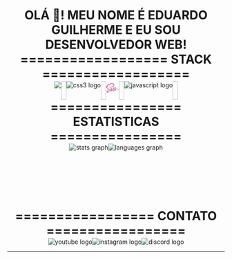 <h1 align="center" style="margin: 0;">OLÁ 👋! MEU NOME É EDUARDO GUILHERME E EU SOU DESENVOLVEDOR WEB!</h1>

<h1 align="center" style="margin: 0;">================== STACK ==================</h1>
<div align="center" style="display: flex; justify-content: center;">
  <img src="https://cdn.jsdelivr.net/gh/devicons/devicon@latest/icons/html5/html5-original-wordmark.svg" height="42"/>
  <img width="12" />
  <img src="https://cdn.jsdelivr.net/gh/devicons/devicon/icons/css3/css3-original.svg" height="30" alt="css3 logo" style="margin: 0; border: none;" />
  <img width="12" />
  <img src="https://github.com/devicons/devicon/blob/master/icons/sass/sass-original.svg" height="30" alt="react logo" style="margin: 0; border: none;" />
  <img width="12" />
  <img src="https://cdn.jsdelivr.net/gh/devicons/devicon/icons/javascript/javascript-original.svg" height="30" alt="javascript logo" style="margin: 0; border: none;" />
  <img width="12" />
</div>

<h1 align="center" style="margin: 0;">================ ESTATISTICAS ================</h1>
<div align="center" style="display: flex; justify-content: center;">
  <img src="https://github-readme-stats.vercel.app/api?username=egoficial&hide_title=false&hide_rank=false&show_icons=true&include_all_commits=true&count_private=true&disable_animations=false&theme=dark&locale=pt-br&hide_border=false" height="150" alt="stats graph" style="margin: 0; border: none;" />
  <img src="https://github-readme-stats.vercel.app/api/top-langs?username=egoficial&locale=pt-br&hide_title=false&layout=compact&card_width=320&langs_count=5&theme=dark&hide_border=false" height="150" alt="languages graph" style="margin: 0; border: none;" />
</div>

<h1 align="center" style="margin: 0;">================= CONTATO =================</h1>
<div align="center" style="display: flex; justify-content: center;">
  <a href="https://www.youtube.com/@EgOnYoutube" target="_blank" style="text-decoration: none;">
    <img src="https://img.shields.io/static/v1?message=Youtube&logo=youtube&label=&color=FF0000&logoColor=white&labelColor=&style=for-the-badge" height="35" alt="youtube logo" style="margin: 0; border: none;" />
  </a>
  <a href="https://www.instagram.com/insta.eg_/" target="_blank" style="text-decoration: none;">
    <img src="https://img.shields.io/static/v1?message=Instagram&logo=instagram&label=&color=E4405F&logoColor=white&labelColor=&style=for-the-badge" height="35" alt="instagram logo" style="margin: 0; border: none;" />
  </a>
  <a href="https://discord.com" target="_blank" style="text-decoration: none;">
    <img src="https://img.shields.io/static/v1?message=Discord&logo=discord&label=&color=7289DA&logoColor=white&labelColor=&style=for-the-badge" height="35" alt="discord logo" style="margin: 0; border: none;" />
  </a>
</div>

---
